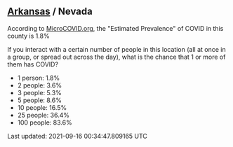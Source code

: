 
## [Arkansas](/united-states/arkansas) / Nevada

According to [MicroCOVID.org](http://microcovid.org),
the "Estimated Prevalence" of COVID in this county is 1.8%

If you interact with a certain number of people in this location
(all at once in a group, or spread out across the day), what is the chance that
1 or more of them has COVID?

- 1 person: 1.8%
- 2 people: 3.6%
- 3 people: 5.3%
- 5 people: 8.6%
- 10 people: 16.5%
- 25 people: 36.4%
- 100 people: 83.6%

Last updated: 2021-09-16 00:34:47.809165 UTC
